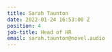 ```yaml
---
title: Sarah Taunton
date: 2022-01-24 16:53:00 Z
position: 4
job-title: Head of HR
email: sarah.taunton@novel.audio
---
```


